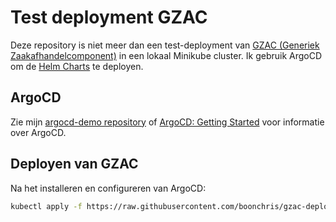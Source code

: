 # Test deployment GZAC
Deze repository is niet meer dan een test-deployment van [GZAC (Generiek Zaakafhandelcomponent)](https://gzac.gitbook.io/product-docs) in een lokaal Minikube cluster. Ik gebruik ArgoCD om de [Helm Charts](https://github.com/generiekzaakafhandelcomponent/helm-charts) te deployen.


## ArgoCD
Zie mijn [argocd-demo repository](https://github.com/boonchris/argocd-demo) of [ArgoCD: Getting Started](https://argo-cd.readthedocs.io/en/stable/getting_started/#1-install-argo-cd) voor informatie over ArgoCD.

## Deployen van GZAC
Na het installeren en configureren van ArgoCD:
```bash
kubectl apply -f https://raw.githubusercontent.com/boonchris/gzac-deployment/main/app-of-apps.yaml
```
